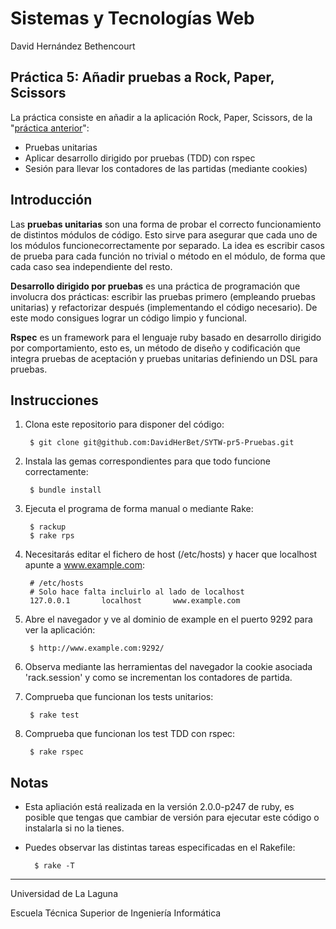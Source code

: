 Sistemas y Tecnologías Web
==========================
David Hernández Bethencourt

Práctica 5: Añadir pruebas a Rock, Paper, Scissors
-----------------------------------------------------------------------------
La práctica consiste en añadir a la aplicación Rock, Paper, Scissors, de la "[práctica anterior](https://github.com/DavidHerBet/SYTW-pr4-CSS)":
- Pruebas unitarias
- Aplicar desarrollo dirigido por pruebas (TDD) con rspec
- Sesión para llevar los contadores de las partidas (mediante cookies)

Introducción
------------
Las **pruebas unitarias** son una forma de probar el correcto funcionamiento de distintos módulos de código. Esto sirve para asegurar que cada uno de los módulos funcionecorrectamente por separado.
La idea es escribir casos de prueba para cada función no trivial o método en el módulo, de forma que cada caso sea independiente del resto.

**Desarrollo dirigido por pruebas** es una práctica de programación que involucra dos prácticas: escribir las pruebas primero (empleando pruebas unitarias) y refactorizar después (implementando el código necesario). De este modo consigues lograr un código limpio y funcional.

**Rspec** es un framework para el lenguaje ruby basado en desarrollo dirigido por comportamiento, esto es, un método de diseño y codificación que integra pruebas de aceptación y pruebas unitarias definiendo un DSL para pruebas.

Instrucciones
-------------
1. Clona este repositorio para disponer del código:

        $ git clone git@github.com:DavidHerBet/SYTW-pr5-Pruebas.git

2. Instala las gemas correspondientes para que todo funcione correctamente:

        $ bundle install

3. Ejecuta el programa de forma manual o mediante Rake:

        $ rackup
        $ rake rps

4. Necesitarás editar el fichero de host (/etc/hosts) y hacer que localhost apunte a www.example.com:

        # /etc/hosts 
        # Solo hace falta incluirlo al lado de localhost
        127.0.0.1       localhost       www.example.com

5. Abre el navegador y ve al dominio de example en el puerto 9292 para ver la aplicación:

        $ http://www.example.com:9292/

6. Observa mediante las herramientas del navegador la cookie asociada 'rack.session' y como se incrementan los contadores de partida.

7. Comprueba que funcionan los tests unitarios:

        $ rake test

8. Comprueba que funcionan los test TDD con rspec:

        $ rake rspec

Notas
-----
- Esta apliación está realizada en la versión 2.0.0-p247 de ruby, es posible que tengas que cambiar de versión para ejecutar este código o instalarla si no la tienes.

- Puedes observar las distintas tareas especificadas en el Rakefile:

        $ rake -T

---
Universidad de La Laguna

Escuela Técnica Superior de Ingeniería Informática
